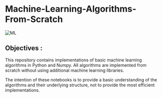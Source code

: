 # Machine-Learning-Algorithms-From-Scratch

![ML](https://img.shields.io/badge/ML-Algorithms_From_Scratch-blue.svg) 

## Objectives :

This repository contains implementations of basic machine learning algorithms in Python and Numpy. All algorithms are implemented from scratch without using additional machine learning libraries. 

The intention of these notebooks is to provide a basic understanding of the algorithms and their underlying structure, not to provide the most efficient implementations.
